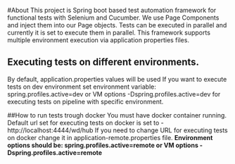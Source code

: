 #About
This project is Spring boot based test automation framework for functional tests with Selenium and Cucumber.
We use Page Components and inject them into our Page objects. Tests can be executed in parallel and currently it is set to execute them in parallel.
This framework supports multiple environment execution via application properties files. 

## Executing tests on different environments.
By default, application.properties values will be used
If you want to execute tests on dev environment set environment variable: spring.profiles.active=dev or VM options -Dspring.profiles.active=dev
for executing tests on pipeline with specific environment.

##How to run tests trough docker
You must have docker container running. Default url set for executing tests on docker is set to - http://localhost:4444/wd/hub
If you need to change URL for executing tests on docker change it in application-remote.properties file.
**Environment options should be: spring.profiles.active=remote or VM options -Dspring.profiles.active=remote**